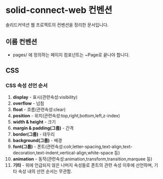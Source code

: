 # solid-connect-web 컨벤션
솔리드커넥션 웹 프로젝트의 컨벤션을 정리한 문서입니다.

## 이름 컨벤션
- pages/ 에 정의하는 페이지 컴포넌트는 ~Page로 끝나야 합니다.

## CSS
### CSS 속성 선언 순서
1. **display** - 표시(관련속성:visibility)
2. **overflow** - 넘침
3. **float** - 흐름(관련속성:clear)
4. **position** - 위치(관련속성:top,right,bottom,left,z-index)
5. **width & height** - 크기
6. **margin & padding(그룹)** - 간격
7. **border(그룹)** - 테두리
8. **background(그룹)** - 배경
9. **font(그룹)** - 폰트(관련속성:colr,letter-spacing,text-align,text-decoration,text-indent,vertical-align,white-space 등)
10. **animation** - 동작(관련속성:animation,transform,transition,marquee 등)
11. **기타** - 위에 언급되지 않은 나머지 속성들로 폰트의 관련 속성 이후에 선언하며, 기타 속성 내의 선언 순서는 무관함.